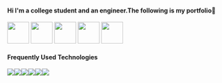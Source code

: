 ####  Hi I'm a college student and an engineer.The following is my portfolio🐧
<a href="https://kaitokosuge.github.io/Space/"><img style="width:50px" src="https://kaitokosuge.github.io/Space/img/pen.png"/></a>
<a href="https://maze-p-quiz-272cda03fda0.herokuapp.com/"><img style="width:50px" src="https://maze-p-quiz-272cda03fda0.herokuapp.com/maze_logo.png"/></a>
<a href="https://kaitokosuge.github.io/Space/"><img style="width:50px" src="https://kaitokosuge.github.io/Space/img/tony.png"/></a>
<a href="https://kaitokosuge.github.io/Space/"><img style="width:50px" src="https://kaitokosuge.github.io/Space/img/tonp.png"/></a>
<a href="https://kaitokosuge.github.io/Space/"><img style="width:50px" src="https://kaitokosuge.github.io/Space/img/tonr.png"/></a>
#### Frequently Used Technologies
<img src="https://skillicons.dev/icons?i=typescript"/><img src="https://skillicons.dev/icons?i=react"/><img src="https://skillicons.dev/icons?i=tailwindcss"/><img src="https://skillicons.dev/icons?i=remix"/><img src="https://skillicons.dev/icons?i=python"/><img src="https://skillicons.dev/icons?i=laravel"/>

